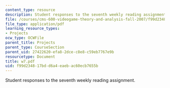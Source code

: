 ```yaml
---
content_type: resource
description: Student responses to the seventh weekly reading assignment.
file: /courses/cms-600-videogame-theory-and-analysis-fall-2007/f99d234817bdd6a4eaebac60ecb7655b_w7.pdf
file_type: application/pdf
learning_resource_types:
- Projects
ocw_type: OCWFile
parent_title: Projects
parent_type: CourseSection
parent_uid: 27422620-efa8-2dce-c8e8-c59eb7767e9b
resourcetype: Document
title: w7.pdf
uid: f99d2348-17bd-d6a4-eaeb-ac60ecb7655b
---
```

Student responses to the seventh weekly reading assignment.

